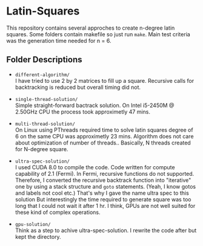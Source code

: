 # Latin-Squares

This repository contains several approches to create n-degree latin squares. Some folders contain makefile so just
run `make`. Main test criteria was the generation time needed for n = 6.


## Folder Descriptions

* `different-algorithm/`  
I have tried to use 2 by 2 matrices to fill up a square. Recursive calls for backtracking is reduced but overall timing
did not.

* `single-thread-solution/`  
Simple straight-forward bactrack solution. On Intel i5-2450M @ 2.50GHz CPU the process took approximetly 47 mins.

* `multi-thread-solution/`  
On Linux using PThreads required time to solve latin squares degree of 6 on the same CPU was approximetly 23 mins.
Algorithm does not care about optimization of number of threads.. Basically, N threads created for N-degree square.

* `ultra-spec-solution/`  
I used CUDA 8.0 to compile the code. Code written for compute capability of 2.1 (Fermi). In Fermi, recursive functions do
not supported. Therefore, I converted the recursive backtrack function into "iterative" one by using a stack structure and
`goto` statements. (Yeah, I know gotos and labels not cool etc.) That's why I gave the name ultra spec to this solution
But interestingly the time required to generate square was too long that I could not wait it after 1 hr.
I think, GPUs are not well suited for these kind of complex operations.

* `gpu-solution/`  
Think as a step to achive ultra-spec-solution. I rewrite the code after but kept the directory.


